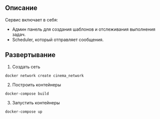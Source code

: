 ## Описание
Сервис включает в себя:
- Админ панель для создания шаблонов и отслеживания выполнения задач.
- Scheduler, который отправляет сообщения.

## Развертывание
1. Создать сеть
```shell
docker network create cinema_network
```
2. Построить контейнеры
```shell
docker-compose build
```
3. Запустить контейнеры
```shell
docker-compose up
```
